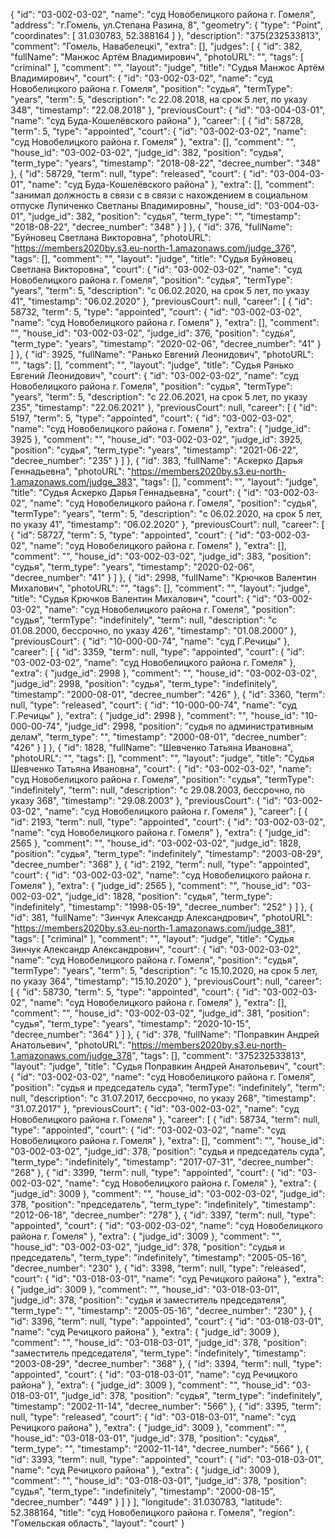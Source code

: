 {
    "id": "03-002-03-02",
    "name": "суд Новобелицкого района г. Гомеля",
    "address": "г.Гомель, ул.Степана Разина, 8",
    "geometry": {
        "type": "Point",
        "coordinates": [
            31.030783,
            52.388164
        ]
    },
    "description": "375(232533813",
    "comment": "Гомель, Навабелецкі",
    "extra": [],
    "judges": [
        {
            "id": 382,
            "fullName": "Манжос Артём Владимирович",
            "photoURL": "",
            "tags": [
                "criminal"
            ],
            "comment": "",
            "layout": "judge",
            "title": "Судья Манжос Артём Владимирович",
            "court": {
                "id": "03-002-03-02",
                "name": "суд Новобелицкого района г. Гомеля",
                "position": "судья",
                "termType": "years",
                "term": 5,
                "description": "c 22.08.2018, на срок 5 лет, по указу 348",
                "timestamp": "22.08.2018"
            },
            "previousCourt": {
                "id": "03-004-03-01",
                "name": "суд Буда-Кошелёвского района"
            },
            "career": [
                {
                    "id": 58728,
                    "term": 5,
                    "type": "appointed",
                    "court": {
                        "id": "03-002-03-02",
                        "name": "суд Новобелицкого района г. Гомеля"
                    },
                    "extra": [],
                    "comment": "",
                    "house_id": "03-002-03-02",
                    "judge_id": 382,
                    "position": "судья",
                    "term_type": "years",
                    "timestamp": "2018-08-22",
                    "decree_number": "348"
                },
                {
                    "id": 58729,
                    "term": null,
                    "type": "released",
                    "court": {
                        "id": "03-004-03-01",
                        "name": "суд Буда-Кошелёвского района"
                    },
                    "extra": [],
                    "comment": "занимал должность в связи с в связи с нахождением в социальном отпуске Лупиченко Светланы Владимировны",
                    "house_id": "03-004-03-01",
                    "judge_id": 382,
                    "position": "судья",
                    "term_type": "",
                    "timestamp": "2018-08-22",
                    "decree_number": "348"
                }
            ]
        },
        {
            "id": 376,
            "fullName": "Буйновец Светлана Викторовна",
            "photoURL": "https://members2020by.s3.eu-north-1.amazonaws.com/judge_376",
            "tags": [],
            "comment": "",
            "layout": "judge",
            "title": "Судья Буйновец Светлана Викторовна",
            "court": {
                "id": "03-002-03-02",
                "name": "суд Новобелицкого района г. Гомеля",
                "position": "судья",
                "termType": "years",
                "term": 5,
                "description": "c 06.02.2020, на срок 5 лет, по указу 41",
                "timestamp": "06.02.2020"
            },
            "previousCourt": null,
            "career": [
                {
                    "id": 58732,
                    "term": 5,
                    "type": "appointed",
                    "court": {
                        "id": "03-002-03-02",
                        "name": "суд Новобелицкого района г. Гомеля"
                    },
                    "extra": [],
                    "comment": "",
                    "house_id": "03-002-03-02",
                    "judge_id": 376,
                    "position": "судья",
                    "term_type": "years",
                    "timestamp": "2020-02-06",
                    "decree_number": "41"
                }
            ]
        },
        {
            "id": 3925,
            "fullName": "Ранько Евгений Леонидович",
            "photoURL": "",
            "tags": [],
            "comment": "",
            "layout": "judge",
            "title": "Судья Ранько Евгений Леонидович",
            "court": {
                "id": "03-002-03-02",
                "name": "суд Новобелицкого района г. Гомеля",
                "position": "судья",
                "termType": "years",
                "term": 5,
                "description": "c 22.06.2021, на срок 5 лет, по указу 235",
                "timestamp": "22.06.2021"
            },
            "previousCourt": null,
            "career": [
                {
                    "id": 5197,
                    "term": 5,
                    "type": "appointed",
                    "court": {
                        "id": "03-002-03-02",
                        "name": "суд Новобелицкого района г. Гомеля"
                    },
                    "extra": {
                        "judge_id": 3925
                    },
                    "comment": "",
                    "house_id": "03-002-03-02",
                    "judge_id": 3925,
                    "position": "судья",
                    "term_type": "years",
                    "timestamp": "2021-06-22",
                    "decree_number": "235"
                }
            ]
        },
        {
            "id": 383,
            "fullName": "Аскерко Дарья Геннадьевна",
            "photoURL": "https://members2020by.s3.eu-north-1.amazonaws.com/judge_383",
            "tags": [],
            "comment": "",
            "layout": "judge",
            "title": "Судья Аскерко Дарья Геннадьевна",
            "court": {
                "id": "03-002-03-02",
                "name": "суд Новобелицкого района г. Гомеля",
                "position": "судья",
                "termType": "years",
                "term": 5,
                "description": "c 06.02.2020, на срок 5 лет, по указу 41",
                "timestamp": "06.02.2020"
            },
            "previousCourt": null,
            "career": [
                {
                    "id": 58727,
                    "term": 5,
                    "type": "appointed",
                    "court": {
                        "id": "03-002-03-02",
                        "name": "суд Новобелицкого района г. Гомеля"
                    },
                    "extra": [],
                    "comment": "",
                    "house_id": "03-002-03-02",
                    "judge_id": 383,
                    "position": "судья",
                    "term_type": "years",
                    "timestamp": "2020-02-06",
                    "decree_number": "41"
                }
            ]
        },
        {
            "id": 2998,
            "fullName": "Крючков Валентин Михалович",
            "photoURL": "",
            "tags": [],
            "comment": "",
            "layout": "judge",
            "title": "Судья Крючков Валентин Михалович",
            "court": {
                "id": "03-002-03-02",
                "name": "суд Новобелицкого района г. Гомеля",
                "position": "судья",
                "termType": "indefinitely",
                "term": null,
                "description": "c 01.08.2000, бессрочно, по указу 426",
                "timestamp": "01.08.2000"
            },
            "previousCourt": {
                "id": "10-000-00-74",
                "name": "суд Г.Речицы"
            },
            "career": [
                {
                    "id": 3359,
                    "term": null,
                    "type": "appointed",
                    "court": {
                        "id": "03-002-03-02",
                        "name": "суд Новобелицкого района г. Гомеля"
                    },
                    "extra": {
                        "judge_id": 2998
                    },
                    "comment": "",
                    "house_id": "03-002-03-02",
                    "judge_id": 2998,
                    "position": "судья",
                    "term_type": "indefinitely",
                    "timestamp": "2000-08-01",
                    "decree_number": "426"
                },
                {
                    "id": 3360,
                    "term": null,
                    "type": "released",
                    "court": {
                        "id": "10-000-00-74",
                        "name": "суд Г.Речицы"
                    },
                    "extra": {
                        "judge_id": 2998
                    },
                    "comment": "",
                    "house_id": "10-000-00-74",
                    "judge_id": 2998,
                    "position": "судья по административным делам",
                    "term_type": "",
                    "timestamp": "2000-08-01",
                    "decree_number": "426"
                }
            ]
        },
        {
            "id": 1828,
            "fullName": "Шевченко Татьяна Ивановна",
            "photoURL": "",
            "tags": [],
            "comment": "",
            "layout": "judge",
            "title": "Судья Шевченко Татьяна Ивановна",
            "court": {
                "id": "03-002-03-02",
                "name": "суд Новобелицкого района г. Гомеля",
                "position": "судья",
                "termType": "indefinitely",
                "term": null,
                "description": "c 29.08.2003, бессрочно, по указу 368",
                "timestamp": "29.08.2003"
            },
            "previousCourt": {
                "id": "03-002-03-02",
                "name": "суд Новобелицкого района г. Гомеля"
            },
            "career": [
                {
                    "id": 2193,
                    "term": null,
                    "type": "appointed",
                    "court": {
                        "id": "03-002-03-02",
                        "name": "суд Новобелицкого района г. Гомеля"
                    },
                    "extra": {
                        "judge_id": 2565
                    },
                    "comment": "",
                    "house_id": "03-002-03-02",
                    "judge_id": 1828,
                    "position": "судья",
                    "term_type": "indefinitely",
                    "timestamp": "2003-08-29",
                    "decree_number": "368"
                },
                {
                    "id": 2192,
                    "term": null,
                    "type": "appointed",
                    "court": {
                        "id": "03-002-03-02",
                        "name": "суд Новобелицкого района г. Гомеля"
                    },
                    "extra": {
                        "judge_id": 2565
                    },
                    "comment": "",
                    "house_id": "03-002-03-02",
                    "judge_id": 1828,
                    "position": "судья",
                    "term_type": "indefinitely",
                    "timestamp": "1998-05-19",
                    "decree_number": "252"
                }
            ]
        },
        {
            "id": 381,
            "fullName": "Зинчук Александр Александрович",
            "photoURL": "https://members2020by.s3.eu-north-1.amazonaws.com/judge_381",
            "tags": [
                "criminal"
            ],
            "comment": "",
            "layout": "judge",
            "title": "Судья Зинчук Александр Александрович",
            "court": {
                "id": "03-002-03-02",
                "name": "суд Новобелицкого района г. Гомеля",
                "position": "судья",
                "termType": "years",
                "term": 5,
                "description": "c 15.10.2020, на срок 5 лет, по указу 364",
                "timestamp": "15.10.2020"
            },
            "previousCourt": null,
            "career": [
                {
                    "id": 58730,
                    "term": 5,
                    "type": "appointed",
                    "court": {
                        "id": "03-002-03-02",
                        "name": "суд Новобелицкого района г. Гомеля"
                    },
                    "extra": [],
                    "comment": "",
                    "house_id": "03-002-03-02",
                    "judge_id": 381,
                    "position": "судья",
                    "term_type": "years",
                    "timestamp": "2020-10-15",
                    "decree_number": "364"
                }
            ]
        },
        {
            "id": 378,
            "fullName": "Поправкин Андрей Анатольевич",
            "photoURL": "https://members2020by.s3.eu-north-1.amazonaws.com/judge_378",
            "tags": [],
            "comment": "375232533813",
            "layout": "judge",
            "title": "Судья Поправкин Андрей Анатольевич",
            "court": {
                "id": "03-002-03-02",
                "name": "суд Новобелицкого района г. Гомеля",
                "position": "судья и председатель суда",
                "termType": "indefinitely",
                "term": null,
                "description": "c 31.07.2017, бессрочно, по указу 268",
                "timestamp": "31.07.2017"
            },
            "previousCourt": {
                "id": "03-002-03-02",
                "name": "суд Новобелицкого района г. Гомеля"
            },
            "career": [
                {
                    "id": 58734,
                    "term": null,
                    "type": "appointed",
                    "court": {
                        "id": "03-002-03-02",
                        "name": "суд Новобелицкого района г. Гомеля"
                    },
                    "extra": [],
                    "comment": "",
                    "house_id": "03-002-03-02",
                    "judge_id": 378,
                    "position": "судья и председатель суда",
                    "term_type": "indefinitely",
                    "timestamp": "2017-07-31",
                    "decree_number": "268"
                },
                {
                    "id": 3399,
                    "term": null,
                    "type": "appointed",
                    "court": {
                        "id": "03-002-03-02",
                        "name": "суд Новобелицкого района г. Гомеля"
                    },
                    "extra": {
                        "judge_id": 3009
                    },
                    "comment": "",
                    "house_id": "03-002-03-02",
                    "judge_id": 378,
                    "position": "председатель",
                    "term_type": "indefinitely",
                    "timestamp": "2012-06-18",
                    "decree_number": "278"
                },
                {
                    "id": 3397,
                    "term": null,
                    "type": "appointed",
                    "court": {
                        "id": "03-002-03-02",
                        "name": "суд Новобелицкого района г. Гомеля"
                    },
                    "extra": {
                        "judge_id": 3009
                    },
                    "comment": "",
                    "house_id": "03-002-03-02",
                    "judge_id": 378,
                    "position": "судья и председатель",
                    "term_type": "indefinitely",
                    "timestamp": "2005-05-16",
                    "decree_number": "230"
                },
                {
                    "id": 3398,
                    "term": null,
                    "type": "released",
                    "court": {
                        "id": "03-018-03-01",
                        "name": "суд Речицкого района"
                    },
                    "extra": {
                        "judge_id": 3009
                    },
                    "comment": "",
                    "house_id": "03-018-03-01",
                    "judge_id": 378,
                    "position": "судья и заместитель председателя",
                    "term_type": "",
                    "timestamp": "2005-05-16",
                    "decree_number": "230"
                },
                {
                    "id": 3396,
                    "term": null,
                    "type": "appointed",
                    "court": {
                        "id": "03-018-03-01",
                        "name": "суд Речицкого района"
                    },
                    "extra": {
                        "judge_id": 3009
                    },
                    "comment": "",
                    "house_id": "03-018-03-01",
                    "judge_id": 378,
                    "position": "заместитель председателя",
                    "term_type": "indefinitely",
                    "timestamp": "2003-08-29",
                    "decree_number": "368"
                },
                {
                    "id": 3394,
                    "term": null,
                    "type": "appointed",
                    "court": {
                        "id": "03-018-03-01",
                        "name": "суд Речицкого района"
                    },
                    "extra": {
                        "judge_id": 3009
                    },
                    "comment": "",
                    "house_id": "03-018-03-01",
                    "judge_id": 378,
                    "position": "судья",
                    "term_type": "indefinitely",
                    "timestamp": "2002-11-14",
                    "decree_number": "566"
                },
                {
                    "id": 3395,
                    "term": null,
                    "type": "released",
                    "court": {
                        "id": "03-018-03-01",
                        "name": "суд Речицкого района"
                    },
                    "extra": {
                        "judge_id": 3009
                    },
                    "comment": "",
                    "house_id": "03-018-03-01",
                    "judge_id": 378,
                    "position": "судья",
                    "term_type": "",
                    "timestamp": "2002-11-14",
                    "decree_number": "566"
                },
                {
                    "id": 3393,
                    "term": null,
                    "type": "appointed",
                    "court": {
                        "id": "03-018-03-01",
                        "name": "суд Речицкого района"
                    },
                    "extra": {
                        "judge_id": 3009
                    },
                    "comment": "",
                    "house_id": "03-018-03-01",
                    "judge_id": 378,
                    "position": "судья",
                    "term_type": "indefinitely",
                    "timestamp": "2000-08-15",
                    "decree_number": "449"
                }
            ]
        }
    ],
    "longitude": 31.030783,
    "latitude": 52.388164,
    "title": "суд Новобелицкого района г. Гомеля",
    "region": "Гомельская область",
    "layout": "court"
}